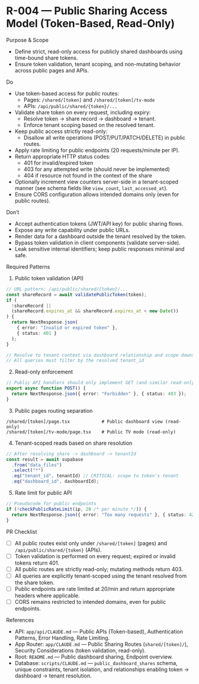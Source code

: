 <!--
Rule: R-004
Title: Public Sharing Access Model (Token-Based, Read-Only)
Status: enabled
-->

# R-004 — Public Sharing Access Model (Token-Based, Read-Only)

Purpose & Scope

- Define strict, read-only access for publicly shared dashboards using time-bound share tokens.
- Ensure token validation, tenant scoping, and non-mutating behavior across public pages and APIs.

Do

- Use token-based access for public routes:
  - Pages: `/shared/[token]` and `/shared/[token]/tv-mode`
  - APIs: `/api/public/shared/{token}/...`
- Validate share token on every request, including expiry:
  - Resolve token → share record → dashboard → tenant.
  - Enforce tenant scoping based on the resolved tenant.
- Keep public access strictly read-only:
  - Disallow all write operations (POST/PUT/PATCH/DELETE) in public routes.
- Apply rate limiting for public endpoints (20 requests/minute per IP).
- Return appropriate HTTP status codes:
  - 401 for invalid/expired token
  - 403 for any attempted write (should never be implemented)
  - 404 if resource not found in the context of the share
- Optionally increment view counters server-side in a tenant-scoped manner (see schema fields like `view_count`, `last_accessed_at`).
- Ensure CORS configuration allows intended domains only (even for public routes).

Don’t

- Accept authentication tokens (JWT/API key) for public sharing flows.
- Expose any write capability under public URLs.
- Render data for a dashboard outside the tenant resolved by the token.
- Bypass token validation in client components (validate server-side).
- Leak sensitive internal identifiers; keep public responses minimal and safe.

Required Patterns

1. Public token validation (API)

```ts
// URL pattern: /api/public/shared/{token}/...
const shareRecord = await validatePublicToken(token);
if (
  !shareRecord ||
  (shareRecord.expires_at && shareRecord.expires_at < new Date())
) {
  return NextResponse.json(
    { error: "Invalid or expired token" },
    { status: 401 }
  );
}

// Resolve to tenant context via dashboard relationship and scope downstream queries
// All queries must filter by the resolved tenant_id
```

2. Read-only enforcement

```ts
// Public API handlers should only implement GET (and similar read-only) methods
export async function POST() {
  return NextResponse.json({ error: "Forbidden" }, { status: 403 });
}
```

3. Public pages routing separation

```text
/shared/[token]/page.tsx            # Public dashboard view (read-only)
/shared/[token]/tv-mode/page.tsx    # Public TV mode (read-only)
```

4. Tenant-scoped reads based on share resolution

```ts
// After resolving share -> dashboard -> tenantId
const result = await supabase
  .from("data_files")
  .select("*")
  .eq("tenant_id", tenantId) // CRITICAL: scope to token's tenant
  .eq("dashboard_id", dashboardId);
```

5. Rate limit for public API

```ts
// Pseudocode for public endpoints
if (!checkPublicRateLimit(ip, 20 /* per minute */)) {
  return NextResponse.json({ error: "Too many requests" }, { status: 429 });
}
```

PR Checklist

- [ ] All public routes exist only under `/shared/[token]` (pages) and `/api/public/shared/{token}` (APIs).
- [ ] Token validation is performed on every request; expired or invalid tokens return 401.
- [ ] All public routes are strictly read-only; mutating methods return 403.
- [ ] All queries are explicitly tenant-scoped using the tenant resolved from the share token.
- [ ] Public endpoints are rate limited at 20/min and return appropriate headers where applicable.
- [ ] CORS remains restricted to intended domains, even for public endpoints.

References

- API: `app/api/CLAUDE.md` — Public APIs (Token-based), Authentication Patterns, Error Handling, Rate Limiting.
- App Router: `app/CLAUDE.md` — Public Sharing Routes (`shared/[token]/`), Security Considerations (token validation, read-only).
- Root: `README.md` — Public dashboard sharing, Endpoint overview.
- Database: `scripts/CLAUDE.md` — `public_dashboard_shares` schema, unique constraints, tenant isolation, and relationships enabling token → dashboard → tenant resolution.
